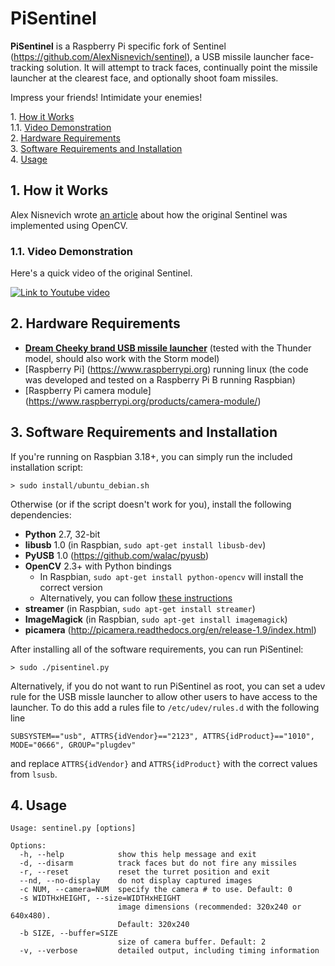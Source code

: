 # PiSentinel

**PiSentinel** is a Raspberry Pi specific fork of Sentinel (https://github.com/AlexNisnevich/sentinel), a USB missile launcher face-tracking solution. It will attempt to track faces, continually point the missile launcher at the clearest face, and optionally shoot foam missiles.

Impress your friends! Intimidate your enemies!

1\.  [How it Works](#howitworks)  
1.1\.  [Video Demonstration](#videodemonstration)  
2\.  [Hardware Requirements](#hardwarerequirements)  
3\.  [Software Requirements and Installation](#softwarerequirementsandinstallation)  
4\.  [Usage](#usage)  

<a name="howitworks"></a>

## 1\. How it Works

Alex Nisnevich wrote [an article](http://alex.nisnevich.com/blog/2013/02/19/face_tracking_with_open_cv_and_a_usb_missile_launcher.html) about how the original Sentinel was implemented using OpenCV.

<a name="videodemonstration"></a>

### 1.1\. Video Demonstration

Here's a quick video of the original Sentinel.

[![Link to Youtube video](images/youtube/L2It-kK0yfM.png)](http://www.youtube.com/watch?v=L2It-kK0yfM)

<a name="hardwarerequirements"></a>

## 2\. Hardware Requirements
- **[Dream Cheeky brand USB missile launcher](http://www.amazon.com/Dream-Cheeky-908-Electronic-Reference/dp/B004SAYO46)** (tested with the Thunder model, should also work with the Storm model)
- [Raspberry Pi] (https://www.raspberrypi.org) running linux (the code was developed and tested on a Raspberry Pi B running Raspbian)
- [Raspberry Pi camera module] (https://www.raspberrypi.org/products/camera-module/)

<a name="softwarerequirementsandinstallation"></a>

## 3\. Software Requirements and Installation

If you're running on Raspbian 3.18+, you can simply run the included installation script:
```
> sudo install/ubuntu_debian.sh
```

Otherwise (or if the script doesn't work for you), install the following dependencies:

- **Python** 2.7, 32-bit
- **libusb** 1.0 (in Raspbian, `sudo apt-get install libusb-dev`)
- **PyUSB** 1.0 (https://github.com/walac/pyusb)
- **OpenCV** 2.3+ with Python bindings
  - In Raspbian, `sudo apt-get install python-opencv` will install the correct version
  - Alternatively, you can follow [these instructions](http://www.pyimagesearch.com/2015/02/23/install-opencv-and-python-on-your-raspberry-pi-2-and-b/)
- **streamer** (in Raspbian, `sudo apt-get install streamer`)
- **ImageMagick** (in Raspbian, `sudo apt-get install imagemagick`)
- **picamera** (http://picamera.readthedocs.org/en/release-1.9/index.html)

After installing all of the software requirements, you can run PiSentinel:
```
> sudo ./pisentinel.py
```

Alternatively, if you do not want to run PiSentinel as root, you can set a udev rule for the USB missle launcher to allow other users to have access to the launcher. To do this add a rules file to `/etc/udev/rules.d` with the following line
```
SUBSYSTEM=="usb", ATTRS{idVendor}=="2123", ATTRS{idProduct}=="1010", MODE="0666", GROUP="plugdev"
```
and replace `ATTRS{idVendor}` and `ATTRS{idProduct}` with the correct values from `lsusb`.
<a name="usage"></a>

## 4\. Usage

```
Usage: sentinel.py [options]

Options:
  -h, --help            show this help message and exit
  -d, --disarm          track faces but do not fire any missiles
  -r, --reset           reset the turret position and exit
  --nd, --no-display    do not display captured images
  -c NUM, --camera=NUM  specify the camera # to use. Default: 0
  -s WIDTHxHEIGHT, --size=WIDTHxHEIGHT
                        image dimensions (recommended: 320x240 or 640x480).
                        Default: 320x240
  -b SIZE, --buffer=SIZE
                        size of camera buffer. Default: 2
  -v, --verbose         detailed output, including timing information
```
